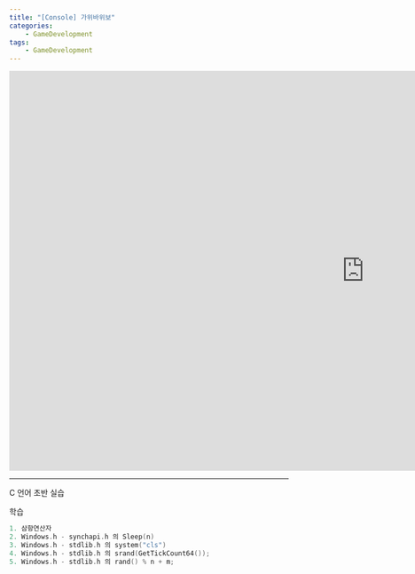 ```yaml
---
title: "[Console] 가위바위보"
categories:
    - GameDevelopment
tags:
    - GameDevelopment
---
```


<iframe width="1280" height="720" src="https://www.youtube.com/embed/M-KjzkXRofU" title="YouTube video player" frameborder="0" allow="accelerometer; autoplay; clipboard-write; encrypted-media; gyroscope; picture-in-picture" allowfullscreen></iframe>

---

C 언어 초반 실습

학습

```cpp
1. 삼항연산자
2. Windows.h - synchapi.h 의 Sleep(n)
3. Windows.h - stdlib.h 의 system("cls")
4. Windows.h - stdlib.h 의 srand(GetTickCount64());
5. Windows.h - stdlib.h 의 rand() % n + m;
```